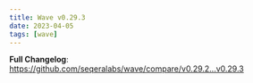 ```yaml
---
title: Wave v0.29.3
date: 2023-04-05
tags: [wave]
---
```


**Full Changelog**: https://github.com/seqeralabs/wave/compare/v0.29.2...v0.29.3
